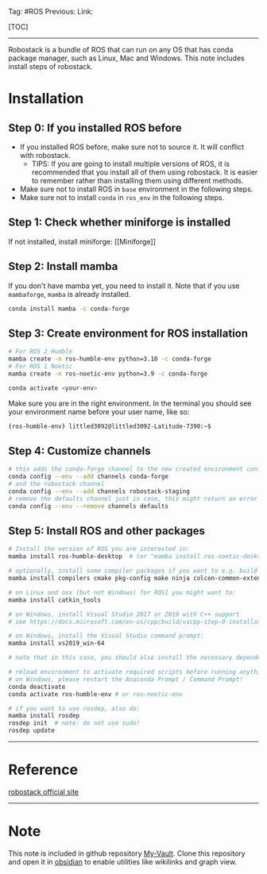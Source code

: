 Tag: #ROS 
Previous: 
Link: 

[TOC]

---

Robostack is a bundle of ROS that can run on any OS that has conda package manager, such as Linux, Mac and Windows. This note includes install steps of robostack.

# Installation

## Step 0: If you installed ROS before

- If you installed ROS before, make sure not to source it. It will conflict with robostack.
	- TIPS: If you are going to install multiple versions of ROS, it is recommended that you install all of them using robostack. It is easier to remember rather than installing them using different methods.
- Make sure not to install ROS in `base` environment in the following steps.
- Make sure not to install `conda` in `ros_env` in the following steps.

## Step 1: Check whether miniforge is installed

If not installed, install miniforge: [[Miniforge]]

## Step 2: Install mamba

If you don't have mamba yet, you need to install it. Note that if you use `mambaforge`, `mamba` is already installed.

```bash
conda install mamba -c conda-forge
```

## Step 3: Create environment for ROS installation

```bash
# For ROS 2 Humble
mamba create -n ros-humble-env python=3.10 -c conda-forge
# For ROS 1 Noetic
mamba create -n ros-noetic-env python=3.9 -c conda-forge

conda activate <your-env>
```

Make sure you are in the right environment. In the terminal you should see your environment name before your user name, like so:

```bash
(ros-humble-env) littled3092@littled3092-Latitude-7390:~$ 
```

## Step 4: Customize channels

```bash
# this adds the conda-forge channel to the new created environment configuration 
conda config --env --add channels conda-forge
# and the robostack channel
conda config --env --add channels robostack-staging
# remove the defaults channel just in case, this might return an error if it is not in the list which is ok
conda config --env --remove channels defaults
```

## Step 5: Install ROS and other packages

```bash
# Install the version of ROS you are interested in:
mamba install ros-humble-desktop  # (or "mamba install ros-noetic-desktop" or "mamba install ros-galactic-desktop")

# optionally, install some compiler packages if you want to e.g. build packages in a colcon_ws:
mamba install compilers cmake pkg-config make ninja colcon-common-extensions

# on Linux and osx (but not Windows) for ROS1 you might want to:
mamba install catkin_tools

# on Windows, install Visual Studio 2017 or 2019 with C++ support 
# see https://docs.microsoft.com/en-us/cpp/build/vscpp-step-0-installation?view=msvc-160

# on Windows, install the Visual Studio command prompt:
mamba install vs2019_win-64

# note that in this case, you should also install the necessary dependencies with conda/mamba, if possible

# reload environment to activate required scripts before running anything
# on Windows, please restart the Anaconda Prompt / Command Prompt!
conda deactivate
conda activate ros-humble-env # or ros-noetic-env

# if you want to use rosdep, also do:
mamba install rosdep
rosdep init  # note: do not use sudo!
rosdep update
```

---

# Reference

[robostack official site](https://robostack.github.io/)

---

# Note

This note is included in github repository [My-Vault](https://github.com/LittleD3092/My-Vault.git). Clone this repository and open it in [obsidian](https://obsidian.md/) to enable utilities like wikilinks and graph view.